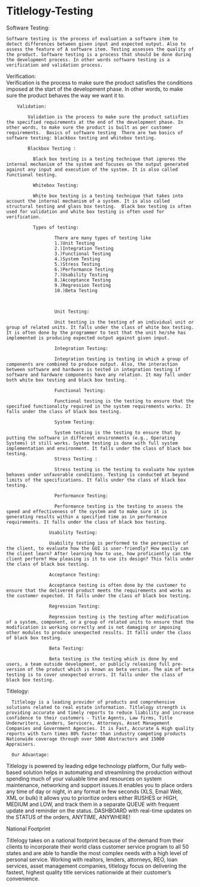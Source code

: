 # Titlelogy-Testing
Software Testing:

    Software testing is the process of evaluation a software item to detect differences between given input and expected output. Also to assess the feature of A software item. Testing assesses the quality of the product. Software testing is a process that should be done during the development process. In other words software testing is a verification and validation process.  

Verification:  
        Verification is the process to make sure the product satisfies the conditions imposed at the start of the development phase. In other words, to make sure the product behaves the way we want it to. 
        
        Validation:
        
            Validation is the process to make sure the product satisfies the specified requirements at the end of the development phase. In other words, to make sure the product is built as per customer requirements.  Basics of software testing  There are two basics of software testing: blackbox testing and whitebox testing. 
            
            Blackbox Testing :
            
              Black box testing is a testing technique that ignores the internal mechanism of the system and focuses on the output generated against any input and execution of the system. It is also called functional testing.  
              
              Whitebox Testing: 
              
              White box testing is a testing technique that takes into account the internal mechanism of a system. It is also called structural testing and glass box testing.  Black box testing is often used for validation and white box testing is often used for verification.   
              
              Types of testing:
              
                      There are many types of testing like 
                      1.)Unit Testing 
                      2.)Integration Testing 
                      3.)Functional Testing 
                      4.)System Testing 
                      5.)Stress Testing 
                      6.)Performance Testing 
                      7.)Usability Testing 
                      8.)Acceptance Testing
                      9.)Regression Testing 
                      10.)Beta Testing  
                      
                      
                      
                      Unit Testing:
                      
                      Unit testing is the testing of an individual unit or group of related units. It falls under the class of white box testing. It is often done by the programmer to test that the unit he/she has implemented is producing expected output against given input.  
                      
                      Integration Testing:
                      
                      Integration testing is testing in which a group of components are combined to produce output. Also, the interaction between software and hardware is tested in integration testing if software and hardware components have any relation. It may fall under both white box testing and black box testing.   '
                      
                      Functional Testing:
                      
                      Functional testing is the testing to ensure that the specified functionality required in the system requirements works. It falls under the class of black box testing. 
                      
                      System Testing:
                      
                      System testing is the testing to ensure that by putting the software in different environments (e.g., Operating Systems) it still works. System testing is done with full system implementation and environment. It falls under the class of black box testing.   
                      Stress Testing :
                      
                      Stress testing is the testing to evaluate how system behaves under unfavorable conditions. Testing is conducted at beyond limits of the specifications. It falls under the class of black box testing. 
                      
                      Performance Testing:
                      
                      Performance testing is the testing to assess the speed and effectiveness of the system and to make sure it is generating results within a specified time as in performance requirements. It falls under the class of black box testing.  
                    
                    Usability Testing:
                    
                    Usability testing is performed to the perspective of the client, to evaluate how the GUI is user-friendly? How easily can the client learn? After learning how to use, how proficiently can the client perform? How pleasing is it to use its design? This falls under the class of black box testing.  
                    
                    Acceptance Testing:
                    
                    Acceptance testing is often done by the customer to ensure that the delivered product meets the requirements and works as the customer expected. It falls under the class of black box testing.  
                    
                    Regression Testing:
                    
                    Regression testing is the testing after modification of a system, component, or a group of related units to ensure that the modification is working correctly and is not damaging or imposing other modules to produce unexpected results. It falls under the class of black box testing.  
                    
                    Beta Testing:
                    
                    Beta testing is the testing which is done by end users, a team outside development, or publicly releasing full pre-version of the product which is known as beta version. The aim of beta testing is to cover unexpected errors. It falls under the class of black box testing.


Titlelogy: 

      Titlelogy is a leading provider of products and comprehensive solutions related to real estate information. Titlelogy strength is providing accurate and timely reports to reduce liability and increase confidence to their customers - Title Agents, Law firms, Title Underwriters, Lenders, Servicers, Attorneys, Asset Management Companies and Government Agencies. It is Fast, Accurate & High quality reports with turn times 80% faster than industry competing products Nationwide coverage through over 5000 Abstractors and 15000 Appraisers.
      
      Our Advantage:

Titlelogy is powered by leading edge technology platform, Our fully web-based solution helps in automating and streamlining the production without spending much of your valuable time and resources on system maintenance, networking and support issues.It enables you to place orders any time of day or night, in any format in few seconds (XLS, Email Web, XML or bulk) it allows you to prioritize orders either RUSHES or HIGH, MEDIUM and LOW, and track them in a separate QUEUE with frequent update and reminder on the status.
DASHBOARD with real-time updates on the STATUS of the orders, ANYTIME, ANYWHERE!



National Footprint

Titlelogy takes on a national footprint because of the demand from their clients to incorporate their world class customer service program to all 50 states and are able to handle the most complex needs with a high level of personal service. Working with realtors, lenders, attorneys, REO, loan services, asset management companies, titlelogy focus on delivering the fastest, highest quality title services nationwide at their customer’s convenience.
